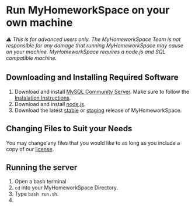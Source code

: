 # Run MyHomeworkSpace on your own machine
###### :warning: This is for advanced users only. The MyHomeworkSpace Team is not responsible for any damage that running MyHomeworkSpace may cause on your machine. MyHomeworkSpace requires a node.js and SQL compatible machine.

## Downloading and Installing Required Software
1. Download and install [MySQL Community Server](http://dev.mysql.com/downloads/mysql/). Make sure to follow the [Instalation Instructions](http://dev.mysql.com/doc/refman/5.7/en/installing.html).
2. Download and install [node.js](https://nodejs.org/).
3. Download the latest [stable](https://github.com/MyHomeworkSpace/MyHomeworkSpace/archive/stable.zip) or [staging](https://github.com/MyHomeworkSpace/MyHomeworkSpace/blob/master/.github/downloadStaging.md) release of MyHomeworkSpace.

## Changing Files to Suit your Needs
You may change any files that you would like to as long as you include a copy of our [license](license.md).

## Running the server
1. Open a bash terminal
2. `cd` into your MyHomeworkSpace Directory.
3. Type `bash run.sh`.
4.

